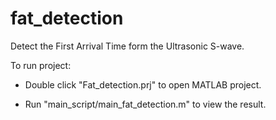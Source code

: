 # fat_detection
Detect the First Arrival Time form the Ultrasonic S-wave.

To run project: 

- Double click "Fat_detection.prj" to open MATLAB project.

- Run "main_script/main_fat_detection.m" to view the result.